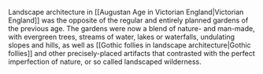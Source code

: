 ---
---

Landscape architecture in [[Augustan Age in Victorian England|Victorian England]] was the opposite of the regular and entirely planned gardens of the previous age. The gardens were now a blend of nature- and man-made, with evergreen trees, streams of water, lakes or waterfalls, undulating slopes and hills, as well as [[Gothic follies in landscape architecture|Gothic follies]] and other precisely-placed artifacts that contrasted with the perfect imperfection of nature, or so called landscaped wilderness.